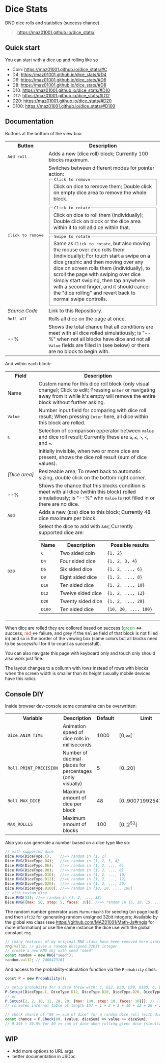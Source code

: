 # Dice Stats

DND dice rolls and statistics (success chance).

> <https://maz01001.github.io/dice_stats/>

## Quick start

You can start with a dice up and rolling like so

- Coin: <https://maz01001.github.io/dice_stats/#C>
- D4: <https://maz01001.github.io/dice_stats/#D4>
- D6: <https://maz01001.github.io/dice_stats/#D6>
- D8: <https://maz01001.github.io/dice_stats/#D8>
- D10: <https://maz01001.github.io/dice_stats/#D10>
- D12: <https://maz01001.github.io/dice_stats/#D12>
- D20: <https://maz01001.github.io/dice_stats/#D20>
- D100: <https://maz01001.github.io/dice_stats/#D100>

## Documentation

Buttons at the bottom of the view box:

<table>
   <tr><th>Button</th><th>Description</th></tr>
   <tr>
      <td><kbd>Add&nbsp;roll</kbd></td>
      <td>Adds a new (dice roll) block; Currently 100 blocks maximum.</td>
   </tr>
   <tr>
      <td><kbd>Click&nbsp;to&nbsp;remove</kbd></td>
      <td>
         Switches between different modes for pointer action:
         <fieldset><legend><kbd>Click to remove</kbd></legend>
            Click on dice to remove them; Double click on empty dice area to remove the whole block.
         </fieldset>
         <fieldset><legend><kbd>Click to rotate</kbd></legend>
            Click on dice to roll them (individually); Double click on block or the dice area within it to roll all dice within that.
         </fieldset>
         <fieldset><legend><kbd>Swipe to rotate</kbd></legend>
            Same as <kbd>Click to rotate</kbd>, but also moving the mouse over dice rolls them (individually);
            For touch start a swipe on a dice graphic and then moving over any dice on screen rolls them (individually),
            to scroll the page with swiping over dice simply start swiping, then tap anywhere with a second finger,
            and it should cancel the "dice rolling" and revert back to normal swipe controlls.
         </fieldset>
      </td>
   </tr>
   <tr>
      <td><i>Source Code</i></td>
      <td>Link to this Repositiory.</td>
   </tr>
   <tr>
      <td><kbd>Roll&nbsp;all</kbd></td>
      <td>Rolls all dice on the page at once.</td>
   </tr>
   <tr>
      <td>--%</td>
      <td>Shows the total chance that all conditions are meet with all dice rolled simulatiously; is "--%" when not all blocks have dice and not all <kbd>Value</kbd> fields are filled in (see below) or there are no block to begin with.</td>
   </tr>
</table>

And within each block:

<table>
   <tr><th>Field</th><th>Description</th></tr>
   <tr>
      <td>Name</td>
      <td>Custom name for this dice roll block (only visual change); Click to edit; Pressing <kbd>Enter</kbd> or navigating away from it while it's empty will remove the entire block without further asking.</td>
   </tr>
   <tr>
      <td><kbd>Value</kbd></td>
      <td>Number input field for comparing with dice roll result; When pressing <kbd>Enter</kbd> here, all dice within this block are rolled.</td>
   </tr>
   <tr>
      <td><kbd>&ge;</kbd></td>
      <td>Selection of comparison opperator between <kbd>Value</kbd> and dice roll result; Currently these are <kbd>&ge;</kbd>, <kbd>&le;</kbd>, <kbd>&gt;</kbd>, <kbd>&lt;</kbd>, and <kbd>=</kbd>.</td>
   </tr>
   <tr>
      <td></td>
      <td>initially invisible, when two or more dice are present, shows the dice roll result (sum of dice values).</td>
   </tr>
   <tr>
      <td><i>[Dice&nbsp;area]</i></td>
      <td>Resizeable area; To revert back to automatic sizing, double click on the bottom right corner.</td>
   </tr>
   <tr>
      <td>--%</td>
      <td>Shows the chance that this blocks condition is meet with all dice (within this block) rolled simulatiously; is "--%" whn <kbd>Value</kbd> is not filled in or there are no dice.</td>
   </tr>
   <tr>
      <td><kbd>Add</kbd></td>
      <td>Adds a new (<kbd>D20</kbd>) dice to this block; Currently 48 dice maximum per block.</td>
   </tr>
   <tr>
      <td><kbd>D20</kbd></td>
      <td>
         Select the dice to add with <kbd>Add</kbd>; Currently supported dice are:
         <table>
            <tr><th>Name</th><th>Description</th><th>Possible results</th></tr>
            <tr><td><kbd>C</kbd></td><td>Two sided coin</td><td><code>{1, 2}</code></td></tr>
            <tr><td><kbd>D4</kbd></td><td>Four sided dice</td><td><code>{1, 2, 3, 4}</code></td></tr>
            <tr><td><kbd>D6</kbd></td><td>Six sided dice</td><td><code>{1, 2, ..., 6}</code></td></tr>
            <tr><td><kbd>D8</kbd></td><td>Eight sided dice</td><td><code>{1, 2, ..., 8}</code></td></tr>
            <tr><td><kbd>D10</kbd></td><td>Ten sided dice</td><td><code>{1, 2, ..., 10}</code></td></tr>
            <tr><td><kbd>D12</kbd></td><td>Twelve sided dice</td><td><code>{1, 2, ..., 12}</code></td></tr>
            <tr><td><kbd>D20</kbd></td><td>Twenty sided dice</td><td><code>{1, 2, ..., 20}</code></td></tr>
            <tr><td><kbd>D100</kbd></td><td>Ten sided dice</td><td><code>{10, 20, ..., 100}</code></td></tr>
         </table>
      </td>
   </tr>
</table>

When dice are rolled they are collored based on success (<span style="color:#0c0">green</span> &iff; success, <span style="color:#f44">red</span> &iff; failure, and grey if the <kbd>Value</kbd> field of that block is not filled in)
and so is the border of the viewing box (same colors but all blocks need to be successfull for it to count as successfull).

You can also navigate this page with keyboard only and touch only should also work just fine.

The layout changes to a collumn with rows instead of rows with blocks when the screen width is smaller than its height (usually mobile devices have this ratio).

## Console DIY

Inside browser dev-console some constrains can be overwritten:

<table>
   <tr><th>Variable</th><th>Description</th><th>Default</th><th>Limit</th></tr>
   <tr><td><code>Dice.ANIM_TIME</code></td><td>Animation speed of dice rolls in milliseconds</td><td>1000</td><td>&lbrack;0,&infin;&lbrack;</td></tr>
   <tr><td><code>Roll.PRINT_PRECISION</code></td><td>Number of decimal places for percentages (only visually)</td><td>5</td><td>&lbrack;0..20&rbrack;</td></tr>
   <tr><td><code>Roll.MAX_DICE</code></td><td>Maximum amount of dice per block</td><td>48</td><td>&lbrack;0..90071992547409&rbrack;</td></tr>
   <tr><td><code>MAX_ROLLLS</code></td><td>Maximum amount of blocks</td><td>100</td><td>&lbrack;0..2<sup>53</sup>&lbrack;</td></tr>
</table>

Also you can generate a number based on a dice type like so:

```javascript
// with supported dice
Dice.RNG(DiceType.C);    //=> random in {1, 2}
Dice.RNG(DiceType.D4);   //=> random in {1, 2, 3, 4}
Dice.RNG(DiceType.D6);   //=> random in {1, 2, ..., 6}
Dice.RNG(DiceType.D8);   //=> random in {1, 2, ..., 8}
Dice.RNG(DiceType.D10);  //=> random in {1, 2, ..., 10}
Dice.RNG(DiceType.D12);  //=> random in {1, 2, ..., 12}
Dice.RNG(DiceType.D20);  //=> random in {1, 2, ..., 20}
Dice.RNG(DiceType.D100); //=> random in {10, 20, ..., 100}
// with custom dice
Dice.RNG(33); //=> random in {1, 2, ..., 33}
Dice.RNG({max: 50, step: 5, faces: 10}); //=> random in {5, 10, 15, ..., 50}
```

The random number generator uses `MurmurHash3` for seeding (on page load) and then `sfc32` for generating random unsigned 32bit integers;
Available by the global `RNG` class (see <https://github.com/MAZ01001/Math-Js#rngjs> for more information) or use the same instance the dice use with the global constant `rng`.

```javascript
// (many features of my original RNG class have been removed here since they weren't needed)
rng.val32; // gives a random unsigned 32bit integer
// create a new RNG obj with seed "seed"
const random = new RNG("seed");
random.val32; // 2460423161
```

And access to the probability-calculation function via the `Probabiity` class:

```javascript
const P = new Probability();

// setup probabiity for a dice throw with: C, D12, D20, D20, D100, C, D10
P.Setup([DiceType.C, DiceType.D12, DiceType.D20, DiceType.D20, DiceType.D100, DiceType.C, DiceType.D10]);
// or
P.Setup([2, 2, 10, 12, 20, 20, {max: 100, step: 10, faces: 10}]); // (slightly faster in ascending order)
// (creates internal table of length 167 = 1 + 2 + 2 + 10 + 12 + 20 + 20 + 100)

// check chance of "80 >= sum of dice" for a random dice roll (with dice setup set before)
const chance = P.Check(80, (value, diceSum) => value >= diceSum);
// 0.395 → 39.5% for 80 >= sum of dice when rolling given dice (simultaneously)
```

## WIP

- Add more options to URL args
- better documentation in JSDoc

